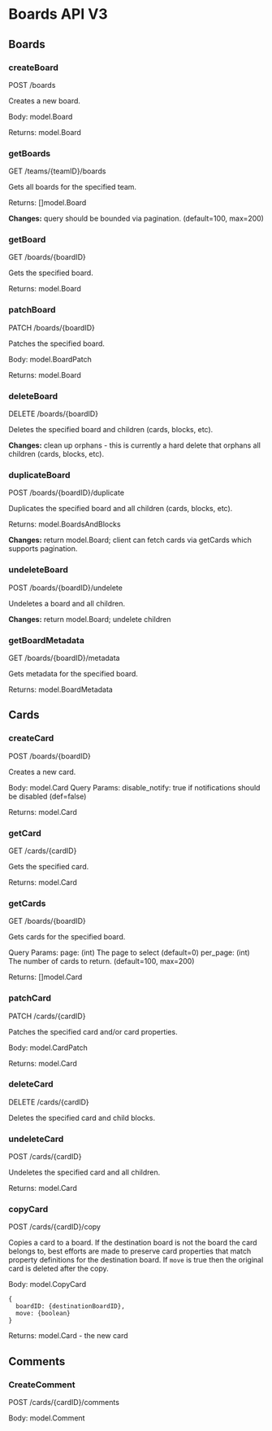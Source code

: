 # Boards API V3

## Boards

### createBoard
POST /boards

Creates a new board. 

Body: model.Board

Returns: model.Board

### getBoards
GET /teams/{teamID}/boards

Gets all boards for the specified team. 

Returns: []model.Board

**Changes:** query should be bounded via pagination. (default=100, max=200)


### getBoard
GET /boards/{boardID}

Gets the specified board.

Returns: model.Board

### patchBoard
PATCH /boards/{boardID}

Patches the specified board.

Body: model.BoardPatch

Returns: model.Board

### deleteBoard
DELETE /boards/{boardID}

Deletes the specified board and children (cards, blocks, etc).

**Changes:** clean up orphans - this is currently a hard delete that orphans all children (cards, blocks, etc).

### duplicateBoard
POST /boards/{boardID}/duplicate

Duplicates the specified board and all children (cards, blocks, etc).

Returns: model.BoardsAndBlocks

**Changes:** return model.Board; client can fetch cards via getCards which supports pagination. 

### undeleteBoard
POST /boards/{boardID}/undelete

Undeletes a board and all children.

**Changes:** return model.Board; undelete children

### getBoardMetadata
GET /boards/{boardID}/metadata

Gets metadata for the specified board. 

Returns: model.BoardMetadata

## Cards

### createCard
POST /boards/{boardID}

Creates a new card.

Body: model.Card
Query Params: 
  disable_notify: true if notifications should be disabled (def=false)

Returns: model.Card

### getCard
GET /cards/{cardID}

Gets the specified card.

Returns: model.Card

### getCards
GET /boards/{boardID}

Gets cards for the specified board.

Query Params: 
  page: (int) The page to select (default=0)
  per_page: (int) The number of cards to return. (default=100, max=200)

Returns: []model.Card

### patchCard
PATCH /cards/{cardID}

Patches the specified card and/or card properties.

Body: model.CardPatch

Returns: model.Card

### deleteCard
DELETE /cards/{cardID}

Deletes the specified card and child blocks.

### undeleteCard
POST /cards/{cardID}

Undeletes the specified card and all children.

Returns: model.Card

### copyCard
POST /cards/{cardID}/copy

Copies a card to a board. If the destination board is not the board the card belongs to, best efforts are made to preserve card properties that match property definitions for the destination board. If `move` is true then the original card is deleted after the copy. 

Body: model.CopyCard
```
{
  boardID: {destinationBoardID},
  move: {boolean}
}
```

Returns: model.Card - the new card

## Comments

### CreateComment
POST /cards/{cardID}/comments

Body: model.Comment
